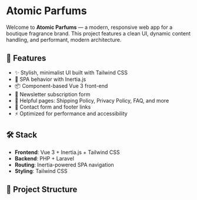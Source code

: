 # Atomic Parfums

Welcome to **Atomic Parfums** — a modern, responsive web app for a boutique fragrance brand. This project features a clean UI, dynamic content handling, and performant, modern architecture.

## 🚀 Features

- ✨ Stylish, minimalist UI built with Tailwind CSS
- 🧭 SPA behavior with Inertia.js
- 📦 Component-based Vue 3 front-end
- 📨 Newsletter subscription form
- 📄 Helpful pages: Shipping Policy, Privacy Policy, FAQ, and more
- 🔗 Contact form and footer links
- ⚡ Optimized for performance and accessibility

## 🛠️ Stack

- **Frontend**: Vue 3 + Inertia.js + Tailwind CSS
- **Backend**: PHP + Laravel
- **Routing**: Inertia-powered SPA navigation
- **Styling**: Tailwind CSS

## 📁 Project Structure

